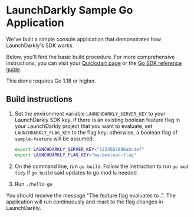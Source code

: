 # LaunchDarkly Sample Go Application

We've built a simple console application that demonstrates how LaunchDarkly's SDK works.

Below, you'll find the basic build procedure. For more comprehensive instructions, you can visit your [Quickstart page](https://app.launchdarkly.com/quickstart#/) or the [Go SDK reference guide](https://docs.launchdarkly.com/sdk/server-side/go).

This demo requires Go 1.18 or higher.

## Build instructions

1. Set the environment variable `LAUNCHDARKLY_SERVER_KEY` to your LaunchDarkly SDK key. If there is an existing boolean feature flag in your LaunchDarkly project that you want to evaluate, set `LAUNCHDARKLY_FLAG_KEY` to the flag key; otherwise, a boolean flag of `sample-feature` will be assumed.
    ```bash
    export LAUNCHDARKLY_SERVER_KEY="1234567890abcdef"
    export LAUNCHDARKLY_FLAG_KEY="my-boolean-flag"
    ```

2. On the command line, run `go build`. Follow the instruction to run `go mod tidy` if `go build` said updates to go.mod is needed.

3. Run `./hello-go`

You should receive the message "The <flagKey> feature flag evaluates to <flagValue>.". The application will run continuously and react to the flag changes in LaunchDarkly.
